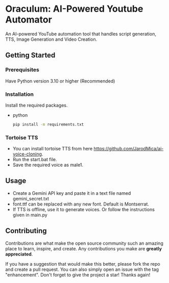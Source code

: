 # Oraculum: AI-Powered Youtube Automator
An AI-powered YouTube automation tool that handles script generation, TTS, Image Generation and Video Creation. </p>


<!-- GETTING STARTED -->
## Getting Started

### Prerequisites

Have Python version 3.10 or higher (Recommended)


### Installation

Install the required packages.

* python
  ```sh
  pip install -m requirements.txt
  ```

<!-- USAGE EXAMPLES -->

### Tortoise TTS

- You can install tortoise TTS from here https://github.com/JarodMica/ai-voice-cloning. 
- Run the start.bat file.
- Save the required voice as male1.

## Usage

- Create a Gemini API key and paste it in a text file named gemini_secret.txt
- font.ttf can be replaced with any new font. Default is Montserrat. 
- If TTS is offline, use it to generate voices. Or follow the instructions given in main.py 


<!-- CONTRIBUTING -->
## Contributing

Contributions are what make the open source community such an amazing place to learn, inspire, and create. Any contributions you make are **greatly appreciated**.

If you have a suggestion that would make this better, please fork the repo and create a pull request. You can also simply open an issue with the tag "enhancement".
Don't forget to give the project a star! Thanks again!